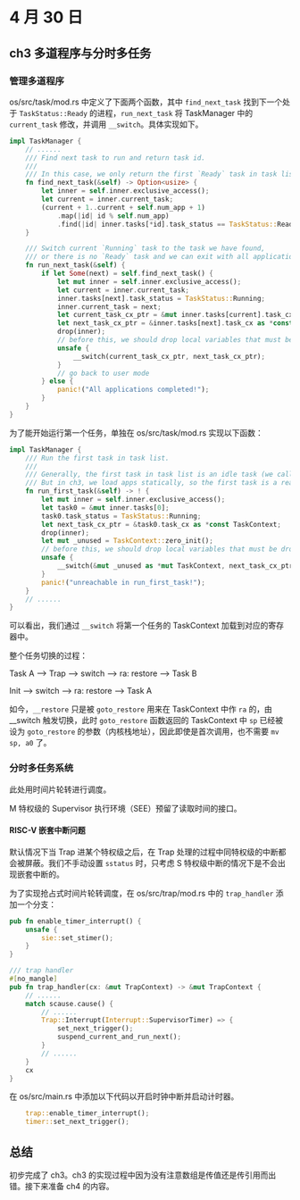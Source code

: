 # 4 月 30 日

## ch3 多道程序与分时多任务

### 管理多道程序

os/src/task/mod.rs 中定义了下面两个函数，其中 ```find_next_task``` 找到下一个处于 ```TaskStatus::Ready``` 的进程，```run_next_task``` 将 TaskManager 中的 ```current_task``` 修改，并调用 ```__switch```。具体实现如下。

```rust
impl TaskManager {
    // ......
    /// Find next task to run and return task id.
    ///
    /// In this case, we only return the first `Ready` task in task list.
    fn find_next_task(&self) -> Option<usize> {
        let inner = self.inner.exclusive_access();
        let current = inner.current_task;
        (current + 1..current + self.num_app + 1)
            .map(|id| id % self.num_app)
            .find(|id| inner.tasks[*id].task_status == TaskStatus::Ready)
    }

    /// Switch current `Running` task to the task we have found,
    /// or there is no `Ready` task and we can exit with all applications completed
    fn run_next_task(&self) {
        if let Some(next) = self.find_next_task() {
            let mut inner = self.inner.exclusive_access();
            let current = inner.current_task;
            inner.tasks[next].task_status = TaskStatus::Running;
            inner.current_task = next;
            let current_task_cx_ptr = &mut inner.tasks[current].task_cx as *mut TaskContext;
            let next_task_cx_ptr = &inner.tasks[next].task_cx as *const TaskContext;
            drop(inner);
            // before this, we should drop local variables that must be dropped manually
            unsafe {
                __switch(current_task_cx_ptr, next_task_cx_ptr);
            }
            // go back to user mode
        } else {
            panic!("All applications completed!");
        }
    }
}
```

为了能开始运行第一个任务，单独在 os/src/task/mod.rs 实现以下函数：

```rust
impl TaskManager {
    /// Run the first task in task list.
    ///
    /// Generally, the first task in task list is an idle task (we call it zero process later).
    /// But in ch3, we load apps statically, so the first task is a real app.
    fn run_first_task(&self) -> ! {
        let mut inner = self.inner.exclusive_access();
        let task0 = &mut inner.tasks[0];
        task0.task_status = TaskStatus::Running;
        let next_task_cx_ptr = &task0.task_cx as *const TaskContext;
        drop(inner);
        let mut _unused = TaskContext::zero_init();
        // before this, we should drop local variables that must be dropped manually
        unsafe {
            __switch(&mut _unused as *mut TaskContext, next_task_cx_ptr);
        }
        panic!("unreachable in run_first_task!");
    }
    // ......
}
```

可以看出，我们通过 ```__switch``` 将第一个任务的 TaskContext 加载到对应的寄存器中。

整个任务切换的过程：

Task A --> Trap --> switch --> ra: restore --> Task B

Init --> switch --> ra: restore --> Task A

如今，```__restore``` 只是被 ```goto_restore``` 用来在 TaskContext 中作 ```ra``` 的，由 __switch 触发切换，此时 ```goto_restore``` 函数返回的 TaskContext 中 ```sp``` 已经被设为 ```goto_restore``` 的参数（内核栈地址），因此即使是首次调用，也不需要 ```mv sp, a0``` 了。

### 分时多任务系统

此处用时间片轮转进行调度。

M 特权级的 Supervisor 执行环境（SEE）预留了读取时间的接口。

#### RISC-V 嵌套中断问题

默认情况下当 Trap 进某个特权级之后，在 Trap 处理的过程中同特权级的中断都会被屏蔽。我们不手动设置 ```sstatus``` 时，只考虑 S 特权级中断的情况下是不会出现嵌套中断的。

为了实现抢占式时间片轮转调度，在 os/src/trap/mod.rs 中的 ```trap_handler``` 添加一个分支：

```rust
pub fn enable_timer_interrupt() {
    unsafe {
        sie::set_stimer();
    }
}

/// trap handler
#[no_mangle]
pub fn trap_handler(cx: &mut TrapContext) -> &mut TrapContext {
    // ......
    match scause.cause() {
        // ......
        Trap::Interrupt(Interrupt::SupervisorTimer) => {
            set_next_trigger();
            suspend_current_and_run_next();
        }
        // ......
    }
    cx
}
```

在 os/src/main.rs 中添加以下代码以开启时钟中断并启动计时器。

```rust
    trap::enable_timer_interrupt();
    timer::set_next_trigger();
```

## 总结

初步完成了 ch3。ch3 的实现过程中因为没有注意数组是传值还是传引用而出错。接下来准备 ch4 的内容。
